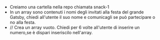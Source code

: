 - Creiamo una cartella nella repo chiamata snack-1
- In un array sono contenuti i nomi degli invitati alla festa del grande Gatsby, chiedi all'utente il suo nome e comunicagli se può partecipare o no alla festa.
- // Crea un array vuoto. Chiedi per 6 volte all'utente di inserire un numero,se è dispari inseriscilo nell'array.